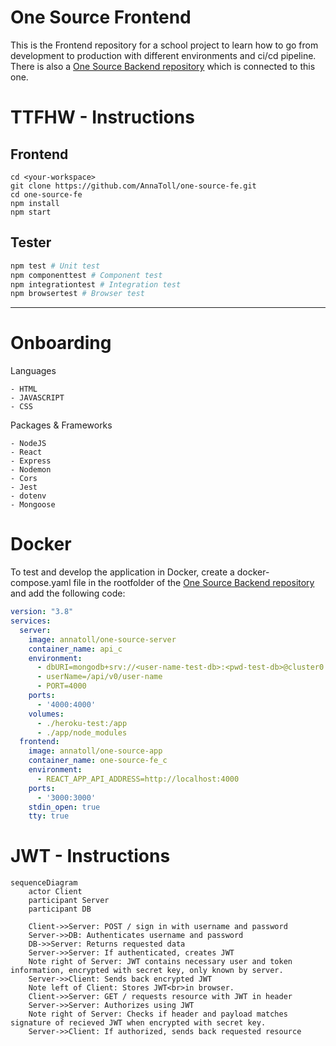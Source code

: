 # One Source Frontend

This is the Frontend repository for a school project to learn how to go from development to production with different environments and ci/cd pipeline. There is also a [One Source Backend repository](https://github.com/nillali/heroku-test) which is connected to this one.

# TTFHW - Instructions

## Frontend
```
cd <your-workspace>  
git clone https://github.com/AnnaToll/one-source-fe.git    
cd one-source-fe  
npm install
npm start  
``` 
## Tester  
```bash
npm test # Unit test  
npm componenttest # Component test  
npm integrationtest # Integration test  
npm browsertest # Browser test
``` 

***

# Onboarding
Languages
```
- HTML
- JAVASCRIPT
- CSS
```

Packages & Frameworks
```
- NodeJS
- React
- Express  
- Nodemon  
- Cors
- Jest
- dotenv
- Mongoose
```
# Docker
To test and develop the application in Docker, create a docker-compose.yaml file in the rootfolder of the [One Source Backend repository](https://github.com/nillali/heroku-test) and add the following code: 
```yaml
version: "3.8"
services:
  server:
    image: annatoll/one-source-server
    container_name: api_c
    environment:
      - dbURI=mongodb+srv://<user-name-test-db>:<pwd-test-db>@cluster0.wtkif.mongodb.net/OneSourceComponentTest?retryWrites=true&w=majority
      - userName=/api/v0/user-name
      - PORT=4000
    ports:
      - '4000:4000'
    volumes:
      - ./heroku-test:/app
      - ./app/node_modules
  frontend:
    image: annatoll/one-source-app
    container_name: one-source-fe_c
    environment:
      - REACT_APP_API_ADDRESS=http://localhost:4000
    ports: 
      - '3000:3000'
    stdin_open: true
    tty: true  
```
# JWT - Instructions
```mermaid
sequenceDiagram
	actor Client
	participant Server
	participant DB

	Client->>Server: POST / sign in with username and password
	Server->>DB: Authenticates username and password
	DB->>Server: Returns requested data
	Server->>Server: If authenticated, creates JWT
	Note right of Server: JWT contains necessary user and token information, encrypted with secret key, only known by server.
	Server->>Client: Sends back encrypted JWT
	Note left of Client: Stores JWT<br>in browser.
	Client->>Server: GET / requests resource with JWT in header
	Server->>Server: Authorizes using JWT
	Note right of Server: Checks if header and payload matches signature of recieved JWT when encrypted with secret key.
	Server->>Client: If authorized, sends back requested resource
```
